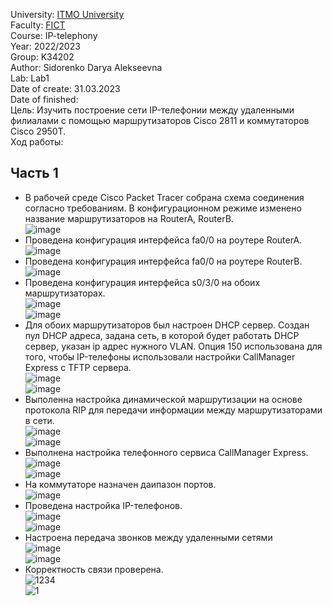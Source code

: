 University: [ITMO University](https://itmo.ru/ru/)\
Faculty: [FICT](https://fict.itmo.ru)\
Course: IP-telephony\
Year: 2022/2023\
Group: K34202\
Author: Sidorenko Darya Alekseevna\
Lab: Lab1\
Date of create: 31.03.2023\
Date of finished: \
Цель:
Изучить построение сети IP-телефонии между удаленными филиалами с помощью маршрутизаторов Cisco 2811 и коммутаторов Cisco 2950Т. \
Ход работы:
## Часть 1
+ В рабочей среде Cisco Packet Tracer собрана схема соединения согласно требованиям. В конфигурационном режиме изменено название маршрутизаторов на RouterA, RouterB. \
![image](https://user-images.githubusercontent.com/80837580/229056056-94d77fa7-1e64-4825-9785-e79e1556d72b.png)
+ Проведена конфигурация интерфейса fa0/0 на роутере RouterA.\
![image](https://user-images.githubusercontent.com/80837580/229049479-99783e3e-530e-41c9-95ef-1c84e81baa4e.png)
+ Проведена конфигурация интерфейса fa0/0 на роутере RouterB.\
![image](https://user-images.githubusercontent.com/80837580/229049757-49942626-32fb-4b66-8de6-6a3af39ed9c5.png)
+ Проведена конфигурация интерфейса s0/3/0 на обоих маршрутизаторах. \
![image](https://user-images.githubusercontent.com/80837580/229050266-2bd55811-c6af-48b9-b916-495efd4a1d2d.png) \
![image](https://user-images.githubusercontent.com/80837580/229050594-3afe7128-ab4f-4497-99ec-95418e36d0f7.png)
+ Для обоих маршрутизаторов был настроен DHCP сервер. Создан пул DHCP адреса, задана сеть, в которой будет работать DHCP сервер, указан ip адрес нужного VLAN. Опция 150 использована для того, чтобы IP-телефоны использовали настройки CallManager Express с TFTP сервера. \
![image](https://user-images.githubusercontent.com/80837580/229051543-a72ae99a-f38e-4d28-b1a5-0b7ee856ca63.png)\
![image](https://user-images.githubusercontent.com/80837580/229051970-bedab15a-0ef3-443a-a603-1d2468c169b8.png)
+ Выполенна настройка динамической маршрутизации на основе протокола RIP для передачи информации между маршрутизаторами в сети.\
![image](https://user-images.githubusercontent.com/80837580/229052185-d6156b96-475f-4899-bbf0-8160cbd942c7.png)\
![image](https://user-images.githubusercontent.com/80837580/229052494-d248900a-15e7-43ee-9070-2db8d001881f.png)
+ Выполнена настройка телефонного сервиса CallManager Express.\
![image](https://user-images.githubusercontent.com/80837580/229052873-9bc3ec7d-4325-4454-8706-246e247c87e0.png)\
![image](https://user-images.githubusercontent.com/80837580/229053201-96528f4b-4c03-4b81-88e7-62aa72373c25.png)
+ На коммутаторе назначен даипазон портов. \
![image](https://user-images.githubusercontent.com/80837580/229054001-578eb49d-25ad-47bb-8ca7-ef325679f3c2.png)
+ Проведена настройка IP-телефонов.\
![image](https://user-images.githubusercontent.com/80837580/229054709-3a2b40aa-1235-4ac0-bf2b-729fc468211f.png)\
![image](https://user-images.githubusercontent.com/80837580/229055003-635a5ba6-c63b-4d97-8858-86d38db38107.png)
+ Настроена передача звонков между удаленными сетями\
![image](https://user-images.githubusercontent.com/80837580/229055245-16e52c1f-46ba-4b13-b8f1-d76f418653aa.png)\
![image](https://user-images.githubusercontent.com/80837580/229055577-acc461b6-94c4-4f43-bf4a-41856c97bfc8.png)
+ Корректность связи проверена. \
![1234](https://user-images.githubusercontent.com/80837580/229059443-94a87729-1e1e-4a74-ac17-4c917218af1b.png)\
![1](https://user-images.githubusercontent.com/80837580/229057535-4e6a1c31-da46-4a68-af36-36c1e26f0239.png)






